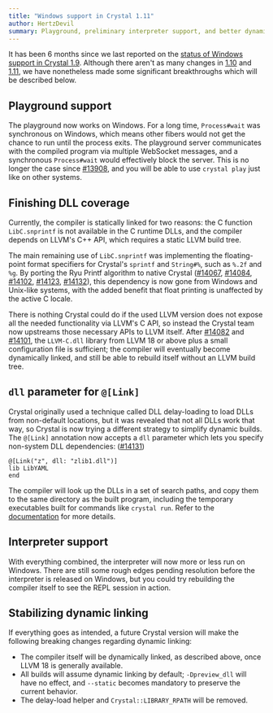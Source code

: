 ```yaml
---
title: "Windows support in Crystal 1.11"
author: HertzDevil
summary: Playground, preliminary interpreter support, and better dynamic linking
---
```


It has been 6 months since we last reported on the [status of Windows support in Crystal 1.9](/2023/07/06/windows-support-1.9). Although there aren't as many changes in [1.10](https://github.com/crystal-lang/crystal/pulls?q=is%3Apr+milestone%3A1.10.0+is%3Aclosed+label%3Aplatform%3Awindows) and [1.11](https://github.com/crystal-lang/crystal/pulls?q=is%3Apr+milestone%3A1.11.0+is%3Aclosed+label%3Aplatform%3Awindows), we have nonetheless made some significant breakthroughs which will be described below.

## Playground support

The playground now works on Windows. For a long time, `Process#wait` was synchronous on Windows, which means other fibers would not get the chance to run until the process exits. The playground server communicates with the compiled program via multiple WebSocket messages, and a synchronous `Process#wait` would effectively block the server. This is no longer the case since [#13908], and you will be able to use `crystal play` just like on other systems.

## Finishing DLL coverage

Currently, the compiler is statically linked for two reasons: the C function `LibC.snprintf` is not available in the C runtime DLLs, and the compiler depends on LLVM's C++ API, which requires a static LLVM build tree.

The main remaining use of `LibC.snprintf` was implementing the floating-point format specifiers for Crystal's `sprintf` and `String#%`, such as `%.2f` and `%g`. By porting the Ryu Printf algorithm to native Crystal ([#14067], [#14084], [#14102], [#14123], [#14132]), this dependency is now gone from Windows and Unix-like systems, with the added benefit that float printing is unaffected by the active C locale.

There is nothing Crystal could do if the used LLVM version does not expose all the needed functionality via LLVM's C API, so instead the Crystal team now upstreams those necessary APIs to LLVM itself. After [#14082] and [#14101], the `LLVM-C.dll` library from LLVM 18 or above plus a small configuration file is sufficient; the compiler will eventually become dynamically linked, and still be able to rebuild itself without an LLVM build tree.

## `dll` parameter for `@[Link]`

Crystal originally used a technique called DLL delay-loading to load DLLs from non-default locations, but it was revealed that not all DLLs work that way, so Crystal is now trying a different strategy to simplify dynamic builds. The `@[Link]` annotation now accepts a `dll` parameter which lets you specify non-system DLL dependencies: ([#14131])

```crystal
@[Link("z", dll: "zlib1.dll")]
lib LibYAML
end
```

The compiler will look up the DLLs in a set of search paths, and copy them to the same directory as the built program, including the temporary executables built for commands like `crystal run`. Refer to the [documentation](https://crystal-lang.org/api/1.11.0/Link.html) for more details.

## Interpreter support

With everything combined, the interpreter will now more or less run on Windows. There are still some rough edges pending resolution before the interpreter is released on Windows, but you could try rebuilding the compiler itself to see the REPL session in action.

## Stabilizing dynamic linking

If everything goes as intended, a future Crystal version will make the following breaking changes regarding dynamic linking:

* The compiler itself will be dynamically linked, as described above, once LLVM 18 is generally available.
* All builds will assume dynamic linking by default; `-Dpreview_dll` will have no effect, and `--static` becomes mandatory to preserve the current behavior.
* The delay-load helper and `Crystal::LIBRARY_RPATH` will be removed.

[#13908]: https://github.com/crystal-lang/crystal/pull/13908
[#14067]: https://github.com/crystal-lang/crystal/pull/14067
[#14082]: https://github.com/crystal-lang/crystal/pull/14082
[#14084]: https://github.com/crystal-lang/crystal/pull/14084
[#14101]: https://github.com/crystal-lang/crystal/pull/14101
[#14102]: https://github.com/crystal-lang/crystal/pull/14102
[#14123]: https://github.com/crystal-lang/crystal/pull/14123
[#14131]: https://github.com/crystal-lang/crystal/pull/14131
[#14132]: https://github.com/crystal-lang/crystal/pull/14132
